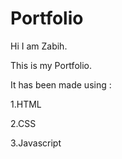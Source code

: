# Portfolio
Hi I am Zabih.

This is my Portfolio.

It has been made using :

1.HTML

2.CSS

3.Javascript